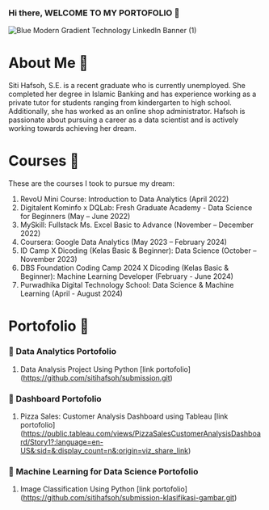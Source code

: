 ### Hi there, WELCOME TO MY PORTOFOLIO 👋
![Blue Modern Gradient Technology LinkedIn Banner (1)](https://github.com/sitihafsoh/sitihafsoh/assets/107082735/f7d29bc3-2720-4323-b808-184c9258314c)

# About Me 🧕
Siti Hafsoh, S.E. is a recent graduate who is currently unemployed. She completed her degree in Islamic Banking and has experience working as a private tutor for students ranging from kindergarten to high school. Additionally, she has worked as an online shop administrator. Hafsoh is passionate about pursuing a career as a data scientist and is actively working towards achieving her dream.

# Courses 📔
These are the courses I took to pursue my dream:
1. RevoU Mini Course: Introduction to Data Analytics (April 2022)
2. Digitalent Kominfo x DQLab: Fresh Graduate Academy - Data Science for Beginners (May – June 2022)
3. MySkill: Fullstack Ms. Excel Basic to Advance (November – December 2022)
4. Coursera: Google Data Analytics (May 2023 – February 2024)
5. ID Camp X Dicoding (Kelas Basic & Beginner): Data Science (October – November 2023)
6. DBS Foundation Coding Camp 2024 X Dicoding (Kelas Basic & Beginner): Machine Learning Developer (February - June 2024)
7. Purwadhika Digital Technology School: Data Science & Machine Learning (April - August 2024)

# Portofolio 📜 
### 🚀 Data Analytics Portofolio
1. Data Analysis Project Using Python [link portofolio] (https://github.com/sitihafsoh/submission.git)

### 🛶 Dashboard Portofolio
1. Pizza Sales: Customer Analysis Dashboard using Tableau [link portofolio] (https://public.tableau.com/views/PizzaSalesCustomerAnalysisDashboard/Story1?:language=en-US&:sid=&:display_count=n&:origin=viz_share_link)
   
### 🛫 Machine Learning for Data Science Portofolio
1. Image Classification Using Python [link portofolio] (https://github.com/sitihafsoh/submission-klasifikasi-gambar.git)



<!--
**sitihafsoh/sitihafsoh** is a ✨ _special_ ✨ repository because its `README.md` (this file) appears on your GitHub profile.d
Here are some ideas to get you started:

- 🔭 I’m currently working on ...
- 🌱 I’m currently learning ...
- 👯 I’m looking to collaborate on ...
- 🤔 I’m looking for help with ...
- 💬 Ask me about ...
- 📫 How to reach me: ...
- 😄 Pronouns: ...
- ⚡ Fun fact: ...
-->
